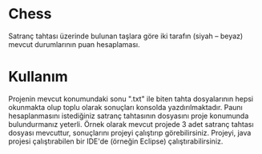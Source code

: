 # Chess
Satranç tahtası üzerinde bulunan taşlara göre iki tarafın (siyah – beyaz) mevcut durumlarının puan hesaplaması.
# Kullanım
Projenin mevcut konumundaki sonu ".txt" ile biten tahta dosyalarının hepsi okunmakta olup toplu olarak sonuçları konsolda yazdırılmaktadır.
Paunı hesaplanmasını istediğiniz satranç tahtasının dosyasını proje konumunda bulundurmanız yeterli.
Örnek olarak mevcut projede 3 adet satranç tahtası dosyası mevcuttur, sonuçlarını projeyi çalıştırıp görebilirsiniz.
Projeyi, java projesi çalıştırabilen bir IDE'de (örneğin Eclipse) çalıştırabilirsiniz. 
